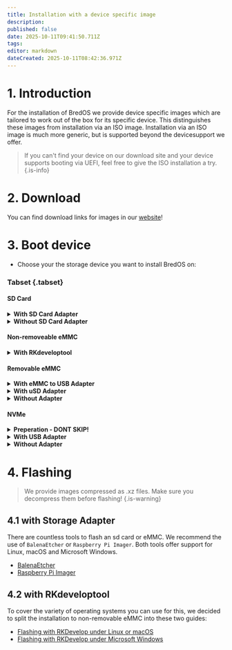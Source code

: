 ```yaml
---
title: Installation with a device specific image
description: 
published: false
date: 2025-10-11T09:41:50.711Z
tags: 
editor: markdown
dateCreated: 2025-10-11T08:42:36.971Z
---
```


# 1. Introduction
For the installation of BredOS we provide device specific images which are tailored to work out of the box for its specific device. This distinguishes these images from installation via an ISO image. Installation via an ISO image is much more generic, but is supported beyond the devicesupport we offer. 
> If you can't find your device on our download site and your device supports booting via UEFI, feel free to give the ISO installation a try.
{.is-info}


# 2. Download
You can find download links for images in our [website](https://bredos.org/download.html)!

# 3. Boot device
- Choose your the storage device you want to install BredOS on:
### Tabset {.tabset}
#### SD Card

<details>
<summary><b>With SD Card Adapter</b></summary>
  
Insert  your SD Card into your SD Card reader of your PC and continue with [**4.1 with Storage Adapter**](#h-41-with-storage-adapter)
  
</details>

<details>
<summary><b>Without SD Card Adapter</b></summary>
  
Insert your SD Card into your SBC and continue with the guide according to your PC's OS found in section [**4.2 with RKdeveloptool**](#h-4-2-with-rkdeveloptool). 
> Before flashing you must set your target device to `sd card`. To do so have a look at [4.2 Changing flash target](/install/device-specific-image/Flashing-the-eMMC-with-Linux-or-macOS#h-42-changing-flash-target).
{.is-info}

  

</details>


#### Non-removeable eMMC

<details>
<summary><b>With RKdeveloptool</b></summary>
  
Continue with the guide according to your PC's OS found in section [**4.2 with RKdeveloptool**](#h-4-2-with-rkdeveloptool)
  

</details>


#### Removable eMMC

<details>
<summary><b>With eMMC to USB Adapter</b></summary>
  
As almost all commonly known USB Sticks are based on eMMC storage there are USB to eMMC adapters out there which are USB-Sticks but with removable eMMC storage. These can be used to flash BredOS too. Connect the eMMC to your Adapter as shown on the screenshot below.

<details>
<summary><b>USB to eMMC adapter</b></summary>

![emmc-reader-cut.png](/installation-dsi/emmc-reader-cut.png)
   </details>

Then continue with [**4.1 with Storage Adapter**](#h-41-with-storage-adapter).
  
</details>

<details>
<summary><b>With uSD Adapter</b></summary>
As a eMMC is basically an SD Card which is (mostly) hardwired to the SBC there are adapters you can connect your eMMC to convert them into an SD Card.

<details>
<summary><b>uSD Adpater and eMMC</b></summary>

![usd-emmc-cut.png](/installation-dsi/usd-emmc-cut.png)

</details>
Firmly press the connector of the eMMC onto the uSD Adapter and connect them to your SD Card Reader.

<details>
<summary><b>uSD Adapter connected to reader</b></summary>

![usd-connected-cut.png](/installation-dsi/usd-connected-cut.png)
  
</details>

Then continue with [**4.1 with Storage Adapter**](#h-41-with-storage-adapter).
  
</details>

<details>
<summary><b>Without Adapter</b></summary>
  
Connect your eMMC to your SBC and continue with the guide according to your PC's OS found in section [**4.2 with RKdeveloptool**](#h-4-2-with-rkdeveloptool). 

</details>

#### NVMe

<details>
<summary><b>Preperation - DONT SKIP!</b></summary>
  
As direct booting from the NVMe drive is not supported by our devices we need to install UEFI to a different medium. After UEFI is booted you then are able to boot from the NVMe drive directly. To install UEFI to your SPI or SD Card follow [this guide](/en/install/Installation-of-UEFI).

</details>

<details>
<summary><b>With USB Adapter</b></summary>
  
Connect the drive to your PC via a USB adapter and continue with [**4.1 with Storage Adapter**](#h-41-with-storage-adapter). After flashing connect the drive to the NVMe port of your SBC.

</details>

<details>
<summary><b>Without Adapter</b></summary>
  
Connect your NVMe drive to your SBC and continue with the guide accordingly to your PC's OS found in section [**4.2 with RKdeveloptool**](#h-4-2-with-rkdeveloptool). 
> Before flashing you must set your target device to `NVMe`. To do so have a look at [4.2 Changing flash target](/install/device-specific-image/Flashing-the-eMMC-with-Linux-or-macOS#h-42-changing-flash-target).
{.is-info}


</details>
  




# 4. Flashing 
> We provide images compressed as .xz files. Make sure you decompress them before flashing!
{.is-warning}
## 4.1 with Storage Adapter
There are countless tools to flash an sd card or eMMC. We recommend the use of `BalenaEtcher` or `Raspberry Pi Imager`. Both tools offer support for Linux, macOS and Microsoft Windows. 

- [BalenaEtcher](https://etcher.balena.io/)
- [Raspberry Pi Imager](https://github.com/raspberrypi/rpi-imager)



## 4.2 with RKdeveloptool
To cover the variety of operating systems you can use for this, we decided to split the installation to non-removable eMMC into these two guides:

 - [Flashing with RKDevelop under Linux or macOS](/en/install/device-specific-image/Flashing-the-eMMC-with-Linux-or-macOS)
 - [Flashing with RKDevelop under Microsoft Windows](/en/install/device-specific-image/Flashing-the-eMMC-with-Microsoft-Windows)
